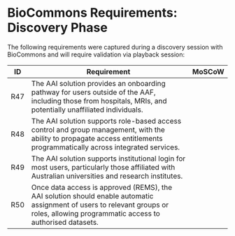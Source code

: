 # BioCommons Requirements: Discovery Phase

The following requirements were captured during a discovery session with BioCommons and will require validation via playback session:

| ID   | Requirement | MoSCoW |
|------|--------------------------|-----------------|
| R47  | The AAI solution provides an onboarding pathway for users outside of the AAF, including those from hospitals, MRIs, and potentially unaffiliated individuals. |  |
| R48  | The AAI solution supports role-based access control and group management, with the ability to propagate access entitlements programmatically across integrated services. |  |
| R49  | The AAI solution supports institutional login for most users, particularly those affiliated with Australian universities and research institutes. |  |
| R50  | Once data access is approved (REMS), the AAI solution should enable automatic assignment of users to relevant groups or roles, allowing programmatic access to authorised datasets. |  |
